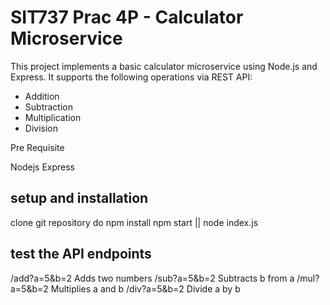 # SIT737 Prac 4P - Calculator Microservice

This project implements a basic calculator microservice using Node.js and Express. It supports the following operations via REST API:

- Addition
- Subtraction
- Multiplication
- Division

Pre Requisite

Nodejs
Express

## setup and installation
clone git repository
do npm install 
npm start || node index.js

## test the API endpoints
/add?a=5&b=2   Adds two numbers
/sub?a=5&b=2   Subtracts b from a
/mul?a=5&b=2   Multiplies a and b
/div?a=5&b=2   Divide a by b
